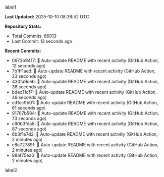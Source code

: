 
label1 
<!-- ACTIVITY_START -->
**Last Updated:** 2025-10-10 08:36:52 UTC

**Repository Stats:**
- Total Commits: 66013
- Last Commit: 13 seconds ago

**Recent Commits:**
- 0972b9417: 🤖 Auto-update README with recent activity (GitHub Action, 12 seconds ago)
- 7b1ff1aed: 🤖 Auto-update README with recent activity (GitHub Action, 23 seconds ago)
- 430fa9ceb: 🤖 Auto-update README with recent activity (GitHub Action, 36 seconds ago)
- bded11cf7: 🤖 Auto-update README with recent activity (GitHub Action, 49 seconds ago)
- cd1cc9b01: 🤖 Auto-update README with recent activity (GitHub Action, 61 seconds ago)
- 91767b584: 🤖 Auto-update README with recent activity (GitHub Action, 73 seconds ago)
- c80b3fda8: 🤖 Auto-update README with recent activity (GitHub Action, 87 seconds ago)
- 6b3f1e7d2: 🤖 Auto-update README with recent activity (GitHub Action, 2 minutes ago)
- e8a72789f: 🤖 Auto-update README with recent activity (GitHub Action, 2 minutes ago)
- 98af75ea0: 🤖 Auto-update README with recent activity (GitHub Action, 2 minutes ago)
<!-- ACTIVITY_END -->

label2
